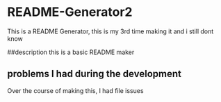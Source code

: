 # README-Generator2
This is a README Generator, this is my 3rd time making it and i still dont know

##description
this is a basic README maker




















## problems I had during the development
Over the course of making this, I had file issues
